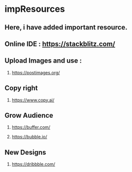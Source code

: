 # impResources

## Here, i have added important resource.

## Online IDE : https://stackblitz.com/

## Upload Images and use :

1) https://postimages.org/

## Copy right

1) https://www.copy.ai/

## Grow Audience 

1) https://buffer.com/

2) https://bubble.io/

## New Designs

1) https://dribbble.com/
